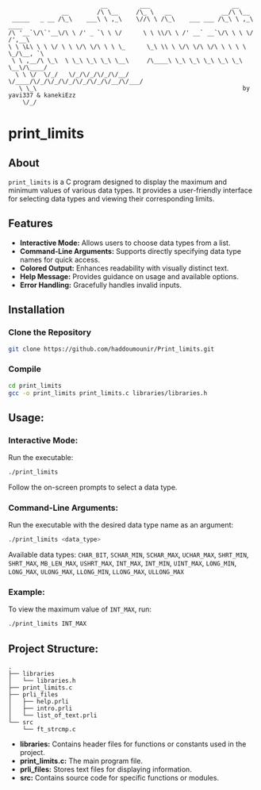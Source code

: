                               __         ___                       __             
                   __        /\ \__     /\_ \   __              __/\ \__          
     _____   _ __ /\_\    ___\ \ ,_\    \//\ \ /\_\    ___ ___ /\_\ \ ,_\   ____  
    /\ '__`\/\`'__\/\ \ /' _ `\ \ \/      \ \ \\/\ \ /' __` __`\/\ \ \ \/  /',__\ 
    \ \ \L\ \ \ \/ \ \ \/\ \/\ \ \ \_      \_\ \\ \ \/\ \/\ \/\ \ \ \ \ \_/\__, `\
     \ \ ,__/\ \_\  \ \_\ \_\ \_\ \__\     /\____\ \_\ \_\ \_\ \_\ \_\ \__\/\____/
      \ \ \/  \/_/   \/_/\/_/\/_/\/__/     \/____/\/_/\/_/\/_/\/_/\/_/\/__/\/___/ 
       \ \_\                                                          by yavi337 & kanekiEzz     
        \/_/                                                                   
# print_limits

## About

`print_limits` is a C program designed to display the maximum and minimum values of various data types. It provides a user-friendly interface for selecting data types and viewing their corresponding limits.

## Features

- **Interactive Mode:** Allows users to choose data types from a list.
- **Command-Line Arguments:** Supports directly specifying data type names for quick access.
- **Colored Output:** Enhances readability with visually distinct text.
- **Help Message:** Provides guidance on usage and available options.
- **Error Handling:** Gracefully handles invalid inputs.

## Installation

### Clone the Repository
```bash
git clone https://github.com/haddoumounir/Print_limits.git
```

### Compile
```bash
cd print_limits
gcc -o print_limits print_limits.c libraries/libraries.h
```

## Usage:

### Interactive Mode:
Run the executable:
```bash
./print_limits
```
Follow the on-screen prompts to select a data type.

### Command-Line Arguments:
Run the executable with the desired data type name as an argument:
```bash
./print_limits <data_type>
```
Available data types: `CHAR_BIT`, `SCHAR_MIN`, `SCHAR_MAX`, `UCHAR_MAX`, `SHRT_MIN`, `SHRT_MAX`, `MB_LEN_MAX`, `USHRT_MAX`, `INT_MAX`, `INT_MIN`, `UINT_MAX`, `LONG_MIN`, `LONG_MAX`, `ULONG_MAX`, `LLONG_MIN`, `LLONG_MAX`, `ULLONG_MAX`

### Example:
To view the maximum value of `INT_MAX`, run:
```bash
./print_limits INT_MAX
```

## Project Structure:

```
.
├── libraries
│   └── libraries.h
├── print_limits.c
├── prli_files
│   ├── help.prli
│   ├── intro.prli
│   └── list_of_text.prli
└── src
    └── ft_strcmp.c
```

- **libraries:** Contains header files for functions or constants used in the project.
- **print_limits.c:** The main program file.
- **prli_files:** Stores text files for displaying information.
- **src:** Contains source code for specific functions or modules.
